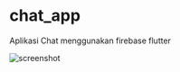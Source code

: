 # chat_app

Aplikasi Chat menggunakan firebase flutter

![screenshot](https://miro.medium.com/max/326/1*w47l11mt2pFKfcD1NNjHZA.jpeg)
